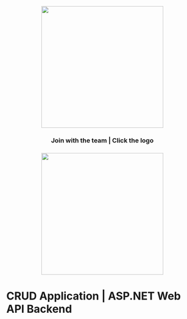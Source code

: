 
<p align="center">
  <img width="320" src="https://miro.medium.com/max/1838/1*h1ChM-92mbxjH3anCjZDOg.jpeg">
</p>
<center><h3>Join with the team | Click the logo<h3></center>
<p align="center">
  
  <img width="320" src="https://www.brandbucket.com/sites/default/files/logo_uploads/212302/large_syncmethod.png">
  </p>


# CRUD Application | ASP.NET Web API Backend

